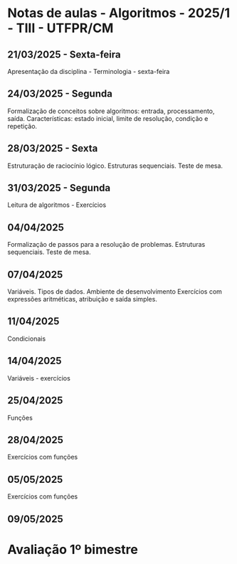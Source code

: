 # Notas de aulas - Algoritmos - 2025/1 - TIII - UTFPR/CM

## 21/03/2025 - Sexta-feira
Apresentação da disciplina - Terminologia - sexta-feira

## 24/03/2025 - Segunda
Formalização de conceitos sobre algoritmos: entrada, processamento, saída. Características: estado inicial, limite de resolução, condição e repetição.

## 28/03/2025 - Sexta
Estruturação de raciocínio lógico.
Estruturas sequenciais. Teste de mesa.

## 31/03/2025 - Segunda
Leitura de algoritmos - Exercícios

## 04/04/2025
Formalização de passos para a resolução de problemas. Estruturas sequenciais. 
Teste de mesa.

## 07/04/2025
Variáveis. Tipos de dados. Ambiente de desenvolvimento
Exercícios com expressões aritméticas, atribuição e saída simples.

## 11/04/2025
Condicionais

## 14/04/2025
Variáveis - exercícios

## 25/04/2025
Funções

## 28/04/2025
Exercícios com funções

## 05/05/2025
Exercícios com funções

## 09/05/2025
# Avaliação 1º bimestre



